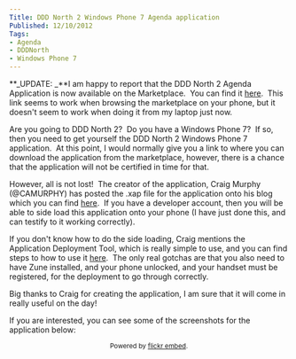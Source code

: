```yaml
---
Title: DDD North 2 Windows Phone 7 Agenda application
Published: 12/10/2012
Tags:
- Agenda
- DDDNorth
- Windows Phone 7
---
```


**_UPDATE: _**I am happy to report that the DDD North 2 Agenda Application is now available on the Marketplace.  You can find it [here](http://windowsphone.com/s?appid=7364a248-8439-4795-b276-809f00af9775).  This link seems to work when browsing the marketplace on your phone, but it doesn't seem to work when doing it from my laptop just now.

Are you going to DDD North 2?  Do you have a Windows Phone 7?  If so, then you need to get yourself the DDD North 2 Windows Phone 7 application.  At this point, I would normally give you a link to where you can download the application from the marketplace, however, there is a chance that the application will not be certified in time for that.

However, all is not lost!  The creator of the application, Craig Murphy (@CAMURPHY) has posted the .xap file for the application onto his blog which you can find [here](http://www.craigmurphy.com/blog/?p=2324).  If you have a developer account, then you will be able to side load this application onto your phone (I have just done this, and can testify to it working correctly).

If you don't know how to do the side loading, Craig mentions the Application Deployment Tool, which is really simple to use, and you can find steps to how to use it [here](http://msdn.microsoft.com/en-us/library/windowsphone/develop/ff769512(v=vs.92).aspx).  The only real gotchas are that you also need to have Zune installed, and your phone unlocked, and your handset must be registered, for the deployment to go through correctly.

Big thanks to Craig for creating the application, I am sure that it will come in really useful on the day!

If you are interested, you can see some of the screenshots for the application below:

<div id="flickrembed"></div><small style="display: block; text-align: center; margin: 0 auto;">Powered by <a href="https://flickrembed.com">flickr embed</a>.</small>

<script src="https://flickrembed.com/embed_v2.js.php?source=flickr&layout=responsive&input=72157674077918383&sort=0&by=album&theme=default&scale=fit&skin=default&id=5850544461b40"></script>